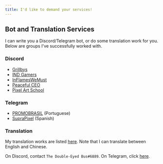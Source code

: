 ```yaml
---
title: I'd like to demand your services!
---
```


## Bot and Translation Services
I can write you a Discord/Telegram bot, or do some translation work for you. Below are groups I've successfully worked with.

### Discord
* [Grillbys](https://discord.gg/EMWm3xv)
* [IND Gamers](https://discord.gg/AMVsR3W)
* [InFlamesWeMust](http://twitch.tv/inflameswemust)
* [Peaceful CEO](http://www.pceo.online/)
* [Pixel Art School](http://discord.gg/nKGp78p)

### Telegram
* [PROMOBRASIL](https://t.me/promobrasil) (Portuguese)
* [SupraPixel](https://t.me/suprapixelsuprapixel) (Spanish)

### Translation
My translation works are listed [here](https://austinhuang.me/#i-also-help-in-some-other-projects). Note that I can translate between English and Chinese.

<script async src="https://telegram.org/js/telegram-widget.js?1" data-telegram-post="devlist/27" data-width="100%"></script>

On Discord, contact `The Double-Eyed Bus#6889`. On Telegram, click [here](https://t.me/austinhuang).
